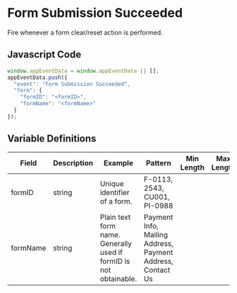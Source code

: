 # Form Submission Succeeded

Fire whenever a form clear/reset action is performed.

## Javascript Code

```js
window.appEventData = window.appEventData || [];
appEventData.push({
  "event": "Form Submission Succeeded",
  "form": {
    "formID": "<formID>",
    "formName": "<formName>"
  }
});
```
## Variable Definitions

|Field|Description|Example|Pattern|Min Length|Max Length|Minimum|Maximum|Multiple Of|
| --- | --- | --- | --- | --- | --- | --- | --- | --- |
formID|string|Unique identifier of a form.|F-0113, 2543, CU001, PI-0988|
formName|string|Plain text form name. Generally used if formID is not obtainable.|Payment Info, Mailing Address, Payment Address, Contact Us|